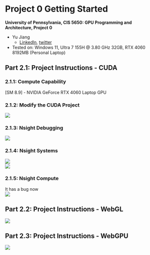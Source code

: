 # Project 0 Getting Started

**University of Pennsylvania, CIS 5650: GPU Programming and Architecture, Project 0**

-   Yu Jiang
    -   [LinkedIn](https://www.linkedin.com/in/yu-jiang-450815328/), [twitter](https://x.com/lvtha0711)
-   Tested on: Windows 11, Ultra 7 155H @ 3.80 GHz 32GB, RTX 4060 8192MB (Personal Laptop)

## Part 2.1: Project Instructions - CUDA

### 2.1.1: Compute Capability

[SM 8.9] - NVIDIA GeForce RTX 4060 Laptop GPU

### 2.1.2: Modify the CUDA Project

![](images/screenshot.png)

### 2.1.3: Nsight Debugging

![](images/WarpInfo.png)

### 2.1.4: Nsight Systems

![](images/NsightSystems_Analysis.png)  
![](images/NsightSystems_Timeline.png)

### 2.1.5: Nsight Compute

It has a bug now  
![](images/NsightCompute_Error.png)

## Part 2.2: Project Instructions - WebGL

![](images/WebGL.png)

## Part 2.3: Project Instructions - WebGPU

![](images/WebGPU.png)
